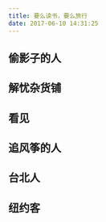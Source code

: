 ```yaml
---
title: 要么读书，要么旅行
date: 2017-06-10 14:31:25
---
```


偷影子的人
---

解忧杂货铺
---

看见
---

追风筝的人
---

台北人
---

纽约客
---
